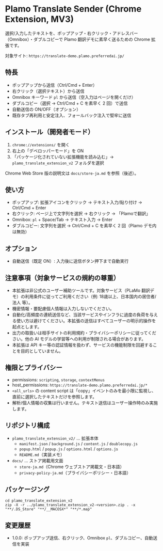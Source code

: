 # Plamo Translate Sender (Chrome Extension, MV3)

選択/入力したテキストを、ポップアップ・右クリック・アドレスバー（Omnibox）・ダブルコピーで
Plamo 翻訳デモに素早く送るための Chrome 拡張です。

対象サイト: `https://translate-demo.plamo.preferredai.jp/`

## 特長

- ポップアップから送信（Ctrl/Cmd + Enter）
- 右クリック（選択テキスト）から送信
- Omnibox キーワード `pl` から送信（空入力はページを開くだけ）
- ダブルコピー（選択 → Ctrl/Cmd + C を素早く 2 回）で送信
- 自動送信の ON/OFF（オプション）
- 既存タブ再利用と安定注入、フォールバック注入で堅牢に送信

## インストール（開発者モード）

1. `chrome://extensions/` を開く
2. 右上の「デベロッパーモード」を ON
3. 「パッケージ化されていない拡張機能を読み込む」→ `plamo_translate_extension_v2` フォルダを選択

Chrome Web Store 版の説明文は `docs/store-ja.md` を参照（後述）。

## 使い方

- ポップアップ: 拡張アイコンをクリック → テキスト入力/貼り付け → Ctrl/Cmd + Enter
- 右クリック: ページ上で文字列を選択 → 右クリック → 「Plamoで翻訳」
- Omnibox: `pl` + Space/Tab → テキスト入力 → Enter
- ダブルコピー: 文字列を選択 → Ctrl/Cmd + C を素早く 2 回（Plamo デモ内は無効）

## オプション

- 自動送信（既定 ON）: 入力後に送信ボタン押下まで自動実行

## 注意事項（対象サービスの規約の尊重）

- 本拡張は非公式のユーザー補助ツールです。対象サービス（PLaMo 翻訳デモ）の利用条件に従ってご利用ください（例: 18歳以上、日本国内の居住者/法人 等）。
- 機密情報・要配慮個人情報は入力しないでください。
- 自動化/高頻度の連続送信など、当該サービスやインフラに過度の負荷を与える使い方は避けてください。本拡張の送信はすべてユーザーの明示的操作を起点とします。
- 出力の取扱いは相手サイトの利用規約・プライバシーポリシーに従ってください。他の AI モデルの学習等への利用が制限される場合があります。
- 本拡張は API キー等の認証情報を扱わず、サービスの機能制限を回避することを目的としていません。

## 権限とプライバシー

- permissions: `scripting`, `storage`, `contextMenus`
- host_permissions: `https://translate-demo.plamo.preferredai.jp/*`
- `<all_urls>` の content script は「copy」イベントのみを最小限に監視し、直前に選択したテキストだけを参照します。
- 解析/個人情報の収集は行いません。テキスト送信はユーザー操作時のみ実施します。

## リポジトリ構成

- `plamo_translate_extension_v2/` … 拡張本体
  - `manifest.json` / `background.js` / `content.js` / `doublecopy.js`
  - `popup.html` / `popup.js` / `options.html` / `options.js`
  - `README.md`（実装メモ）
- `docs/` … ストア掲載用文面
  - `store-ja.md`（Chrome ウェブストア掲載文・日本語）
  - `privacy-policy-ja.md`（プライバシーポリシー・日本語）

## パッケージング

```
cd plamo_translate_extension_v2
zip -X -r ../plamo_translate_extension_v2-<version>.zip . -x "**/.DS_Store" "**/__MACOSX*" "**/*.map"
```

## 変更履歴

- 1.0.0: ポップアップ送信、右クリック、Omnibox `pl`、ダブルコピー、自動送信を実装
